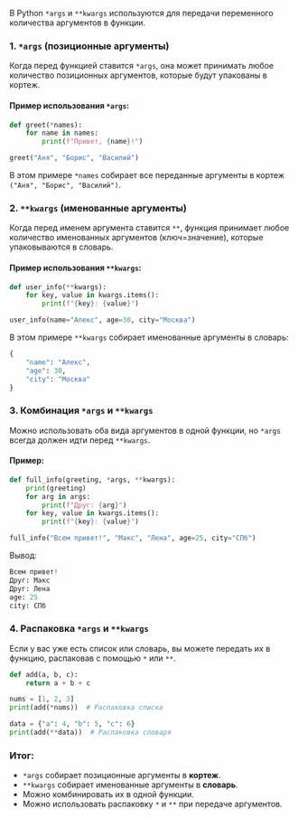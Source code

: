 
В Python `*args` и `**kwargs` используются для передачи переменного количества аргументов в функции.

### 1. `*args` (позиционные аргументы)

Когда перед функцией ставится `*args`, она может принимать любое количество позиционных аргументов, которые будут упакованы в кортеж.

#### Пример использования `*args`:

```python
def greet(*names):
    for name in names:
        print(f"Привет, {name}!")

greet("Аня", "Борис", "Василий")
```
В этом примере `*names` собирает все переданные аргументы в кортеж `("Аня", "Борис", "Василий")`.

### 2. `**kwargs` (именованные аргументы)

Когда перед именем аргумента ставится `**`, функция принимает любое количество именованных аргументов (ключ=значение), которые упаковываются в словарь.

#### Пример использования `**kwargs`:
```python
def user_info(**kwargs):
    for key, value in kwargs.items():
        print(f"{key}: {value}")

user_info(name="Алекс", age=30, city="Москва")
```
В этом примере `**kwargs` собирает именованные аргументы в словарь:
```python
{
    "name": "Алекс",
    "age": 30,
    "city": "Москва"
}
```

### 3. Комбинация `*args` и `**kwargs`

Можно использовать оба вида аргументов в одной функции, но `*args` всегда должен идти перед `**kwargs`.

#### Пример:
```python
def full_info(greeting, *args, **kwargs):
    print(greeting)
    for arg in args:
        print(f"Друг: {arg}")
    for key, value in kwargs.items():
        print(f"{key}: {value}")

full_info("Всем привет!", "Макс", "Лена", age=25, city="СПб")
```

Вывод:
```python
Всем привет!
Друг: Макс
Друг: Лена
age: 25
city: СПб
```

### 4. Распаковка `*args` и `**kwargs`

Если у вас уже есть список или словарь, вы можете передать их в функцию, распаковав с помощью `*` или `**`.
```python
def add(a, b, c):
    return a + b + c

nums = [1, 2, 3]
print(add(*nums))  # Распаковка списка

data = {"a": 4, "b": 5, "c": 6}
print(add(**data))  # Распаковка словаря
```

### Итог:

- `*args` собирает позиционные аргументы в **кортеж**.
- `**kwargs` собирает именованные аргументы в **словарь**.
- Можно комбинировать их в одной функции.
- Можно использовать распаковку `*` и `**` при передаче аргументов.

